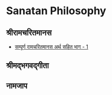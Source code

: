 # Sanatan Philosophy

<!--
| Date | श्रीरामचरितमानस | श्रीमद्भगवद्गीता | नामजाप |
| ---- | ------------- | ----------- | ------ |
| 26th June 2024 | 
| 
-->

## श्रीरामचरितमानस

- [सम्पूर्ण रामचरितमानस अर्थ सहित भाग - 1](https://youtu.be/5DYV6iZw57w?si=5fQ7ToAIIr8q_Wzv)

## श्रीमद्भगवद्गीता

## नामजाप













